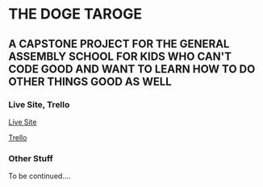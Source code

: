 # THE DOGE TAROGE  
## A CAPSTONE PROJECT FOR THE GENERAL ASSEMBLY SCHOOL FOR KIDS WHO CAN'T CODE GOOD AND WANT TO LEARN HOW TO DO OTHER THINGS GOOD AS WELL

### Live Site, Trello

[Live Site](https://doge-taroge.herokuapp.com)

[Trello](https://trello.com/b/FOJuK9eK/ga-wdi-17-project-4)

### Other Stuff

To be continued....
